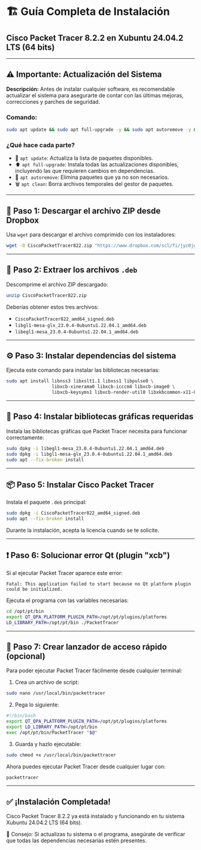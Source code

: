 # 🏗️ Guía Completa de Instalación

## Cisco Packet Tracer 8.2.2 en Xubuntu 24.04.2 LTS (64 bits)

---

## ⚠️ Importante: Actualización del Sistema

**Descripción:**
Antes de instalar cualquier software, es recomendable actualizar el sistema para asegurarte de contar con las últimas mejoras, correcciones y parches de seguridad.

### Comando:

```bash
sudo apt update && sudo apt full-upgrade -y && sudo apt autoremove -y && sudo apt clean
```

### ¿Qué hace cada parte?

* 🔄 `apt update`: Actualiza la lista de paquetes disponibles.
* ⬆️ `apt full-upgrade`: Instala todas las actualizaciones disponibles, incluyendo las que requieren cambios en dependencias.
* 🧹 `apt autoremove`: Elimina paquetes que ya no son necesarios.
* 🗑️ `apt clean`: Borra archivos temporales del gestor de paquetes.

---

## 🔽 Paso 1: Descargar el archivo ZIP desde Dropbox

Usa `wget` para descargar el archivo comprimido con los instaladores:

```bash
wget -O CiscoPacketTracer822.zip "https://www.dropbox.com/scl/fi/jyc0jg98sg551di9ecji3/CiscoPacketTracer822.zip?rlkey=rzx52qc4mycsfursupjn7x6sl&st=zbe2ql4j&dl=1"
```

---

## 📂 Paso 2: Extraer los archivos `.deb`

Descomprime el archivo ZIP descargado:

```bash
unzip CiscoPacketTracer822.zip
```

Deberías obtener estos tres archivos:

* `CiscoPacketTracer822_amd64_signed.deb`
* `libgl1-mesa-glx_23.0.4-0ubuntu1.22.04.1_amd64.deb`
* `libegl1-mesa_23.0.4-0ubuntu1.22.04.1_amd64.deb`

---

## ⚙️ Paso 3: Instalar dependencias del sistema

Ejecuta este comando para instalar las bibliotecas necesarias:

```bash
sudo apt install libnss3 libxslt1.1 libxss1 libpulse0 \
                 libxcb-xinerama0 libxcb-icccm4 libxcb-image0 \
                 libxcb-keysyms1 libxcb-render-util0 libxkbcommon-x11-0
```

---

## 🧱 Paso 4: Instalar bibliotecas gráficas requeridas

Instala las bibliotecas gráficas que Packet Tracer necesita para funcionar correctamente:

```bash
sudo dpkg -i libegl1-mesa_23.0.4-0ubuntu1.22.04.1_amd64.deb
sudo dpkg -i libgl1-mesa-glx_23.0.4-0ubuntu1.22.04.1_amd64.deb
sudo apt --fix-broken install
```

---

## 📦 Paso 5: Instalar Cisco Packet Tracer

Instala el paquete `.deb` principal:

```bash
sudo dpkg -i CiscoPacketTracer822_amd64_signed.deb
sudo apt --fix-broken install
```

Durante la instalación, acepta la licencia cuando se te solicite.

---

## ❗ Paso 6: Solucionar error Qt (plugin "xcb")

Si al ejecutar Packet Tracer aparece este error:

```
Fatal: This application failed to start because no Qt platform plugin could be initialized.
```

Ejecuta el programa con las variables necesarias:

```bash
cd /opt/pt/bin
export QT_QPA_PLATFORM_PLUGIN_PATH=/opt/pt/plugins/platforms
LD_LIBRARY_PATH=/opt/pt/bin ./PacketTracer
```

---

## 🚀 Paso 7: Crear lanzador de acceso rápido (opcional)

Para poder ejecutar Packet Tracer fácilmente desde cualquier terminal:

1. Crea un archivo de script:

```bash
sudo nano /usr/local/bin/packettracer
```

2. Pega lo siguiente:

```bash
#!/bin/bash
export QT_QPA_PLATFORM_PLUGIN_PATH=/opt/pt/plugins/platforms
export LD_LIBRARY_PATH=/opt/pt/bin
exec /opt/pt/bin/PacketTracer "$@"
```

3. Guarda y hazlo ejecutable:

```bash
sudo chmod +x /usr/local/bin/packettracer
```

Ahora puedes ejecutar Packet Tracer desde cualquier lugar con:

```bash
packettracer
```

---

## ✅ ¡Instalación Completada!

Cisco Packet Tracer 8.2.2 ya está instalado y funcionando en tu sistema Xubuntu 24.04.2 LTS (64 bits).

📌 Consejo: Si actualizas tu sistema o el programa, asegúrate de verificar que todas las dependencias necesarias estén presentes.
